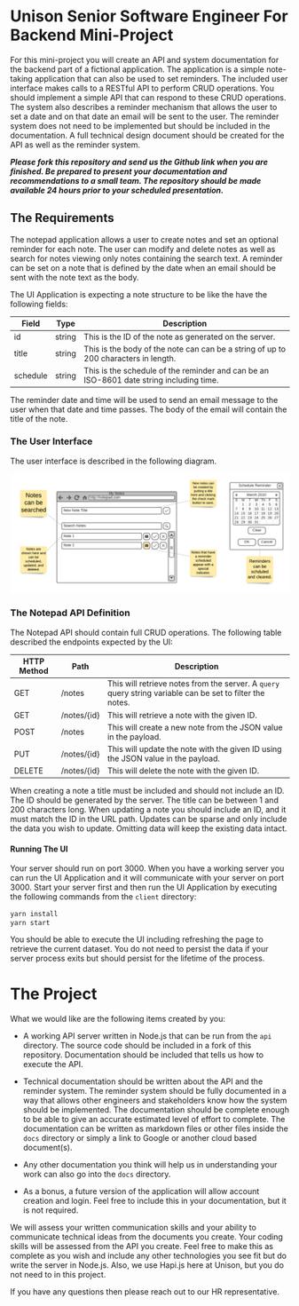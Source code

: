 # Unison Senior Software Engineer For Backend Mini-Project
For this mini-project you will create an API and system documentation for the backend part of a fictional application.
The application is a simple note-taking application that can also be used to set reminders. The included user interface
makes calls to a RESTful API to perform CRUD operations. You should implement a simple API that can respond to these
CRUD operations. The system also describes a reminder mechanism that allows the user to set a date and on that date an
email will be sent to the user. The reminder system does not need to be implemented but should be included in the
documentation. A full technical design document should be created for the API as well as the reminder system.

_**Please fork this repository and send us the Github link when you are finished. Be prepared to present your
documentation and recommendations to a small team. The repository should be made available 24 hours prior to your
scheduled presentation.**_

## The Requirements
The notepad application allows a user to create notes and set an optional reminder for each note. The user can modify
and delete notes as well as search for notes viewing only notes containing the search text. A reminder can be set on a
note that is defined by the date when an email should be sent with the note text as the body.

The UI Application is expecting a note structure to be like the have the following fields:

|Field|Type|Description|
|---|---|---|
|id|string|This is the ID of the note as generated on the server.|
|title|string|This is the body of the note can can be a string of up to 200 characters in length.|
|schedule|string|This is the schedule of the reminder and can be an ISO-8601 date string including time.|

The reminder date and time will be used to send an email message to the user when that date and time passes. The body
of the email will contain the title of the note.

### The User Interface
The user interface is described in the following diagram.

![UI Image](docs/images/ui.png)

### The Notepad API Definition
The Notepad API should contain full CRUD operations. The following table described the endpoints expected by the UI:

|HTTP Method|Path|Description|
|-----------|----|-----------|
|GET|/notes|This will retrieve notes from the server. A `query` query string variable can be set to filter the notes.|
|GET|/notes/{id}|This will retrieve a note with the given ID.|
|POST|/notes|This will create a new note from the JSON value in the payload.|
|PUT|/notes/{id}|This will update the note with the given ID using the JSON value in the payload.|
|DELETE|/notes/{id}|This will delete the note with the given ID.|

When creating a note a title must be included and should not include an ID. The ID should be generated by the server.
The title can be between 1 and 200 characters long. When updating a note you should include an ID, and it must match the
ID in the URL path. Updates can be sparse and only include the data you wish to update. Omitting data will keep the
existing data intact.

#### Running The UI

Your server should run on port 3000. When you have a working server you can run the UI Application and it will
communicate with your server on port 3000. Start your server first and then run the UI Application by executing the
following commands from the `client` directory:

```shell
yarn install
yarn start
```

You should be able to execute the UI including refreshing the page to retrieve the current dataset. You do not need to
persist the data if your server process exits but should persist for the lifetime of the process.

# The Project
What we would like are the following items created by you:
* A working API server written in Node.js that can be run from the `api` directory. The source code should be included
  in a fork of this repository. Documentation should be included that tells us how to execute the API.
    
* Technical documentation should be written about the API and the reminder system. The reminder system should be fully
  documented in a way that allows other engineers and stakeholders know how the system should be implemented. The
  documentation should be complete enough to be able to give an accurate estimated level of effort to complete. The
  documentation can be written as markdown files or other files inside the `docs` directory or simply a link to Google
  or another cloud based document(s).
  
* Any other documentation you think will help us in understanding your work can also go into the
  `docs` directory.
  
* As a bonus, a future version of the application will allow account creation and login. Feel free to include this in your
  documentation, but it is not required.
  
We will assess your written communication skills and your ability to communicate technical ideas from the
documents you create. Your coding skills will be assessed from the API you create. Feel free to make this as complete
as you wish and include any other technologies you see fit but do write the server in Node.js. Also, we use Hapi.js here
at Unison, but you do not need to in this project.

If you have any questions then please reach out to our HR representative.
